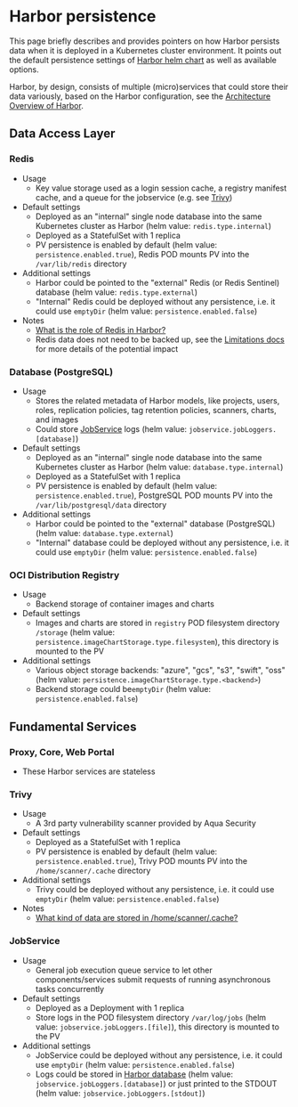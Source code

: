 # Harbor persistence

This page briefly describes and provides pointers on how Harbor persists data when it is
deployed in a Kubernetes cluster environment. It points out the default persistence settings
of [Harbor helm chart](https://github.com/goharbor/harbor-helm) as well as available options.

Harbor, by design, consists of multiple (micro)services that could store their data
variously, based on the Harbor configuration, see the [Architecture Overview of Harbor](https://github.com/goharbor/harbor/wiki/Architecture-Overview-of-Harbor).

## Data Access Layer

### Redis

- Usage
  - Key value storage used as a login session cache, a registry manifest cache, and a queue for the jobservice (e.g. see [Trivy](#-trivy)) 
- Default settings
  - Deployed as an "internal" single node database into the same Kubernetes cluster as Harbor (helm value: `redis.type.internal`)
  - Deployed as a StatefulSet with 1 replica
  - PV persistence is enabled by default (helm value: `persistence.enabled.true`), Redis POD mounts PV into the `/var/lib/redis` directory
- Additional settings
  - Harbor could be pointed to the "external" Redis (or Redis Sentinel) database (helm value: `redis.type.external`)
  - "Internal" Redis could be deployed without any persistence, i.e. it could use `emptyDir` (helm value: `persistence.enabled.false`)
- Notes
  - [What is the role of Redis in Harbor?](https://github.com/goharbor/harbor/issues/13544)
  - Redis data does not need to be backed up, see the [Limitations docs](https://goharbor.io/docs/main/administration/backup-restore/#limitations) for more details of the potential impact

### Database (PostgreSQL)

- Usage 
  - Stores the related metadata of Harbor models, like projects, users, roles, replication policies, tag retention policies, scanners, charts, and images
  - Could store [JobService](#jobservice) logs (helm value: `jobservice.jobLoggers.[database]`)
- Default settings
  - Deployed as an "internal" single node database into the same Kubernetes cluster as Harbor (helm value: `database.type.internal`)
  - Deployed as a StatefulSet with 1 replica
  - PV persistence is enabled by default (helm value: `persistence.enabled.true`), PostgreSQL POD mounts PV into the `/var/lib/postgresql/data` directory
- Additional settings
  - Harbor could be pointed to the "external" database (PostgreSQL) (helm value: `database.type.external`)
  - "Internal" database could be deployed without any persistence, i.e. it could use `emptyDir` (helm value: `persistence.enabled.false`)

### OCI Distribution Registry

- Usage 
  - Backend storage of container images and charts
- Default settings
  - Images and charts are stored in `registry` POD filesystem directory `/storage` (helm value: `persistence.imageChartStorage.type.filesystem`), this directory is mounted to the PV
- Additional settings
  - Various object storage backends: "azure", "gcs", "s3", "swift", "oss" (helm value: `persistence.imageChartStorage.type.<backend>`)
  - Backend storage could be`emptyDir` (helm value: `persistence.enabled.false`)

##  Fundamental Services

### Proxy, Core, Web Portal

- These Harbor services are stateless

### Trivy

- Usage  
  - A 3rd party vulnerability scanner provided by Aqua Security
- Default settings
  - Deployed as a StatefulSet with 1 replica
  - PV persistence is enabled by default (helm value: `persistence.enabled.true`), Trivy POD mounts PV into the `/home/scanner/.cache` directory
- Additional settings
  - Trivy could be deployed without any persistence, i.e. it could use `emptyDir` (helm value: `persistence.enabled.false`)
- Notes
  - [What kind of data are stored in /home/scanner/.cache?](https://github.com/aquasecurity/harbor-scanner-trivy/issues/135#issuecomment-671259649)

### JobService
- Usage  
  - General job execution queue service to let other components/services submit requests of running asynchronous tasks concurrently
- Default settings
  - Deployed as a Deployment with 1 replica
  - Store logs in the POD filesystem directory `/var/log/jobs` (helm value: `jobservice.jobLoggers.[file]`), this directory is mounted to the PV
- Additional settings
  - JobService could be deployed without any persistence, i.e. it could use `emptyDir` (helm value: `persistence.enabled.false`)
  - Logs could be stored in [Harbor database](#database-postgresql) (helm value: `jobservice.jobLoggers.[database]`) or just printed to the STDOUT (helm value: `jobservice.jobLoggers.[stdout]`)
